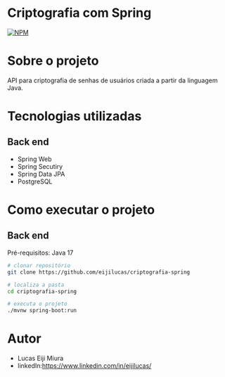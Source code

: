 # Criptografia com Spring
[![NPM](https://img.shields.io/npm/l/react)](https://github.com/eijilucas/criptografia-spring/blob/main/LICENSE)

# Sobre o projeto
API para criptografia de senhas de usuários criada a partir da linguagem Java.

# Tecnologias utilizadas

## Back end
- Spring Web
- Spring Secutiry
- Spring Data JPA
- PostgreSQL

# Como executar o projeto

## Back end
Pré-requisitos: Java 17

```bash
# clonar repositório
git clone https://github.com/eijilucas/criptografia-spring

# localiza a pasta
cd criptografia-spring

# executa o projeto
./mvnw spring-boot:run
```

# Autor
- Lucas Eiji Miura
- linkedIn:https://www.linkedin.com/in/eijilucas/
